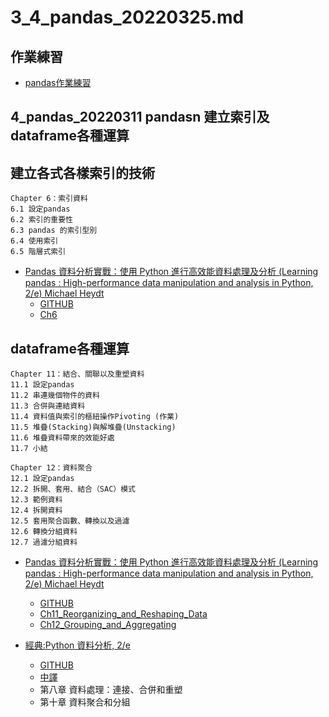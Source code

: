 # 3_4_pandas_20220325.md

## 作業練習
- [pandas作業練習](https://www.w3resource.com/python-exercises/pandas/index-dataframe.php)

## 4_pandas_20220311 pandasn 建立索引及dataframe各種運算



## 建立各式各樣索引的技術
```
Chapter 6：索引資料
6.1 設定pandas
6.2 索引的重要性
6.3 pandas 的索引型別
6.4 使用索引
6.5 階層式索引
```
- [Pandas 資料分析實戰：使用 Python 進行高效能資料處理及分析 (Learning pandas : High-performance data manipulation and analysis in Python, 2/e) Michael Heydt ](https://www.tenlong.com.tw/products/9789864343898)
  - [GITHUB](https://github.com/PacktPublishing/Learning-Pandas-Second-Edition) 
  - [Ch6](https://github.com/PacktPublishing/Learning-Pandas-Second-Edition/blob/master/Chapter06/06_Working%20with%20Indexes.ipynb)


## dataframe各種運算
```
Chapter 11：結合、關聯以及重塑資料
11.1 設定pandas
11.2 串連幾個物件的資料
11.3 合併與連結資料
11.4 資料值與索引的樞紐操作Pivoting (作業)
11.5 堆疊(Stacking)與解堆疊(Unstacking)
11.6 堆疊資料帶來的效能好處
11.7 小結

Chapter 12：資料聚合
12.1 設定pandas
12.2 拆開、套用、結合（SAC）模式
12.3 範例資料
12.4 拆開資料
12.5 套用聚合函數、轉換以及過濾
12.6 轉換分組資料
12.7 過濾分組資料
```
- [Pandas 資料分析實戰：使用 Python 進行高效能資料處理及分析 (Learning pandas : High-performance data manipulation and analysis in Python, 2/e) Michael Heydt ](https://www.tenlong.com.tw/products/9789864343898)
  - [GITHUB](https://github.com/PacktPublishing/Learning-Pandas-Second-Edition) 
  - [Ch11_Reorganizing_and_Reshaping_Data](https://github.com/PacktPublishing/Learning-Pandas-Second-Edition/blob/master/Chapter11/11_Reorganizing_and_Reshaping_Data.ipynb)
  - [Ch12_Grouping_and_Aggregating](https://github.com/PacktPublishing/Learning-Pandas-Second-Edition/blob/master/Chapter12/12_Grouping_and_Aggregating.ipynb)


- [經典:Python 資料分析, 2/e](https://www.tenlong.com.tw/products/9789864769254)
  - [GITHUB](https://github.com/wesm/pydata-book) 
  - [中譯](https://github.com/LearnXu/pydata-notebook/tree/master/)
  - 第八章 資料處理：連接、合併和重塑
  - 第十章 資料聚合和分組
